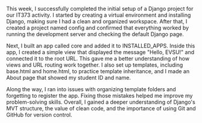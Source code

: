 This week, I successfully completed the initial setup of a Django project for our IT373 activity. I started by creating a virtual environment and installing Django, making sure I had a clean and organized workspace. After that, I created a project named config and confirmed that everything worked by running the development server and checking the default Django page.

Next, I built an app called core and added it to INSTALLED_APPS. Inside this app, I created a simple view that displayed the message "Hello, EVSU!" and connected it to the root URL. This gave me a better understanding of how views and URL routing work together. I also set up templates, including base.html and home.html, to practice template inheritance, and I made an About page that showed my student ID and name.

Along the way, I ran into issues with organizing template folders and forgetting to register the app. Fixing those mistakes helped me improve my problem-solving skills. Overall, I gained a deeper understanding of Django's MVT structure, the value of clean code, and the importance of using Git and GitHub for version control.
